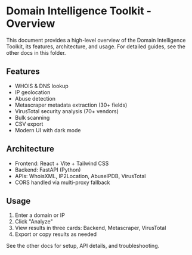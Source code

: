 # Domain Intelligence Toolkit - Overview

This document provides a high-level overview of the Domain Intelligence Toolkit, its features, architecture, and usage. For detailed guides, see the other docs in this folder.

## Features
- WHOIS & DNS lookup
- IP geolocation
- Abuse detection
- Metascraper metadata extraction (30+ fields)
- VirusTotal security analysis (70+ vendors)
- Bulk scanning
- CSV export
- Modern UI with dark mode

## Architecture
- Frontend: React + Vite + Tailwind CSS
- Backend: FastAPI (Python)
- APIs: WhoisXML, IP2Location, AbuseIPDB, VirusTotal
- CORS handled via multi-proxy fallback

## Usage
1. Enter a domain or IP
2. Click "Analyze"
3. View results in three cards: Backend, Metascraper, VirusTotal
4. Export or copy results as needed

See the other docs for setup, API details, and troubleshooting.